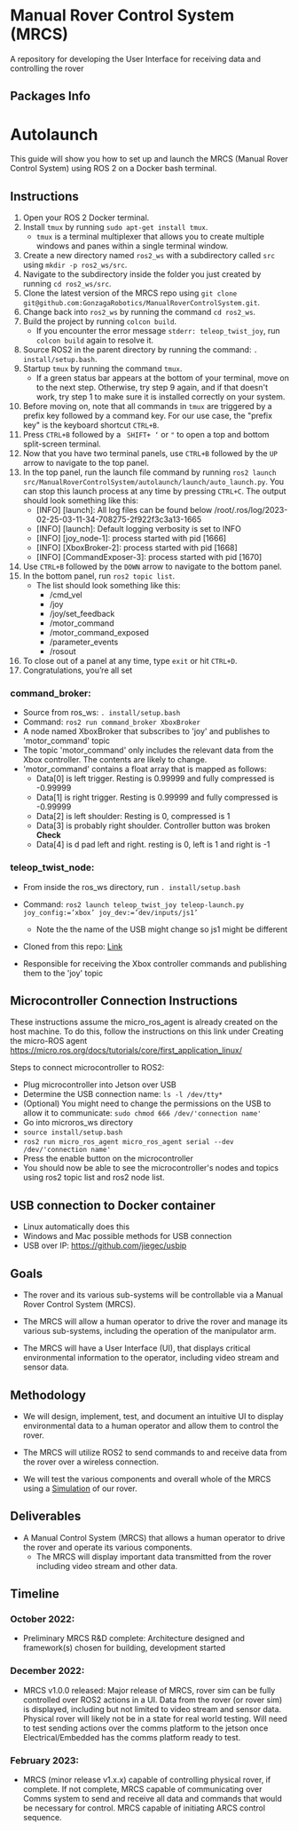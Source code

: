 # Manual Rover Control System (MRCS)
A repository for developing the User Interface for receiving data and controlling the rover


## Packages Info
# Autolaunch

This guide will show you how to set up and launch the MRCS (Manual Rover Control System) using ROS 2 on a Docker bash terminal.

## Instructions

1. Open your ROS 2 Docker terminal.
2. Install `tmux` by running `sudo apt-get install tmux`.
   - `tmux` is a terminal multiplexer that allows you to create multiple windows and panes within a single terminal window.
3. Create a new directory named `ros2_ws` with a subdirectory called `src` using `mkdir -p ros2_ws/src`.
4. Navigate to the subdirectory inside the folder you just created by running `cd ros2_ws/src`.
5. Clone the latest version of the MRCS repo using `git clone git@github.com:GonzagaRobotics/ManualRoverControlSystem.git`.
6. Change back into `ros2_ws` by running the command `cd ros2_ws`.
7. Build the project by running `colcon build`.
   - If you encounter the error message `stderr: teleop_twist_joy`, run `colcon build` again to resolve it.
8. Source ROS2 in the parent directory by running the command: `. install/setup.bash`.
9. Startup `tmux` by running the command `tmux`.
   - If a green status bar appears at the bottom of your terminal, move on to the next step. Otherwise, try step 9 again, and if that doesn't work, try step 1 to make sure it is installed correctly on your system.
10. Before moving on, note that all commands in `tmux` are triggered by a prefix key followed by a command key. For our use case, the "prefix key" is the keyboard shortcut `CTRL+B`.
11. Press `CTRL+B` followed by a ` SHIFT+ ‘` or `"` to open a top and bottom split-screen terminal.
12. Now that you have two terminal panels, use `CTRL+B` followed by the `UP` arrow to navigate to the top panel.
13. In the top panel, run the launch file command by running `ros2 launch src/ManualRoverControlSystem/autolaunch/launch/auto_launch.py`. 
You can stop this launch process at any time by pressing `CTRL+C`. The output should look something like this:
    - [INFO] [launch]: All log files can be found below /root/.ros/log/2023-02-25-03-11-34-708275-2f922f3c3a13-1665
    - [INFO] [launch]: Default logging verbosity is set to INFO
    - [INFO] [joy_node-1]: process started with pid [1666]
    - [INFO] [XboxBroker-2]: process started with pid [1668]
    - [INFO] [CommandExposer-3]: process started with pid [1670]
14. Use `CTRL+B` followed by the `DOWN` arrow to navigate to the bottom panel.
15. In the bottom panel, run `ros2 topic list`.
    - The list should look something like this:
      - /cmd_vel
      - /joy
      - /joy/set_feedback
      - /motor_command
      - /motor_command_exposed
      - /parameter_events
      - /rosout
16. To close out of a panel at any time, type `exit` or hit `CTRL+D`.
17. Congratulations, you’re all set


### command_broker:
* Source from ros_ws: `. install/setup.bash`
* Command: `ros2 run command_broker XboxBroker`
* A node named XboxBroker that subscribes to 'joy' and publishes to 'motor_command' topic
* The topic 'motor_command' only includes the relevant data from the Xbox controller. The contents are likely to change.
* 'motor_command' contains a float array that is mapped as follows:
    - Data[0]  is left trigger. Resting is 0.99999 and fully compressed is -0.99999
    - Data[1] is right trigger.  Resting is 0.99999 and fully compressed is -0.99999
    - Data[2] is left shoulder: Resting is 0, compressed is 1
    - Data[3] is probably right shoulder. Controller button was broken **Check**
    - Data[4] is d pad left and right. resting is 0, left is 1 and right is -1


### teleop_twist_node:
* From inside the ros_ws directory, run `. install/setup.bash`
* Command: `ros2 launch teleop_twist_joy teleop-launch.py joy_config:=’xbox’ joy_dev:=’dev/inputs/js1’`

    - Note the the name of the USB might change so js1 might be different

* Cloned from this repo: [Link](https://github.com/ros2/teleop_twist_joy/tree/humble)
* Responsible for receiving the Xbox controller commands and publishing them to the 'joy' topic




## Microcontroller Connection Instructions
These instructions assume the micro_ros_agent is already created on the host machine. To do this, follow the instructions on this link under Creating the micro-ROS agent https://micro.ros.org/docs/tutorials/core/first_application_linux/

Steps to connect microcontroller to ROS2:

* Plug microcontroller into Jetson over USB
* Determine the USB connection name: `ls -l /dev/tty*`
* (Optional) You might need to change the permissions on the USB to allow it to communicate: `sudo chmod 666 /dev/'connection name'`
* Go into microros_ws directory
* `source install/setup.bash`
* `ros2 run micro_ros_agent micro_ros_agent serial --dev /dev/'connection name'`
* Press the enable button on the microcontroller
* You should now be able to see the microcontroller's nodes and topics using ros2 topic list and ros2 node list.

## USB connection to Docker container
 * Linux automatically does this
 * Windows and Mac possible methods for USB connection
  * USB over IP: https://github.com/jiegec/usbip

## Goals
* The rover and its various sub-systems will be controllable via a Manual Rover Control System (MRCS). 
* The MRCS will allow a human operator to drive the rover and manage its various sub-systems, including the operation of the manipulator arm. 

* The MRCS will have a User Interface (UI), that displays critical environmental information to the operator, including video stream and sensor data. 

## Methodology
* We will design, implement, test, and document an intuitive UI to display environmental data to a human operator and allow them to control the rover. 

* The MRCS will utilize ROS2 to send commands to and receive data from the rover over a wireless connection. 
* We will test the various components and overall whole of the MRCS using a [Simulation](https://github.com/orgs/GonzagaRobotics/projects/11) of our rover. 

## Deliverables
* A Manual Control System (MRCS) that allows a human operator to drive the rover and operate its various components. 
    - The MRCS will display important data transmitted from the rover including video stream and other data. 

## Timeline
### October 2022: 
* Preliminary MRCS R&D complete: Architecture designed and framework(s) chosen for building, development started
### December 2022:
* MRCS v1.0.0 released: Major release of MRCS, rover sim can be fully controlled over ROS2 actions in a UI. Data from the rover (or rover sim) is displayed, including but not limited to video stream and sensor data. Physical rover will likely not be in a state for real world testing. Will need to test sending actions over the comms platform to the jetson once Electrical/Embedded has the comms platform ready to test.
### February 2023:
* MRCS (minor release v1.x.x) capable of controlling physical rover, if complete. If not complete, MRCS capable of communicating over Comms system to send and receive all data and commands that would be necessary for control. MRCS capable of initiating ARCS control sequence.
